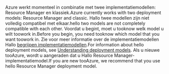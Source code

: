 <span data-ttu-id="e0fdd-101">Azure werkt momenteel in combinatie met twee implementatiemodellen: Resource Manager en klassiek.</span><span class="sxs-lookup"><span data-stu-id="e0fdd-101">Azure currently works with two deployment models: Resource Manager and classic.</span></span> <span data-ttu-id="e0fdd-102">Hallo twee modellen zijn niet volledig compatibel met elkaar.</span><span class="sxs-lookup"><span data-stu-id="e0fdd-102">hello two models are not completely compatible with each other.</span></span> <span data-ttu-id="e0fdd-103">Voordat u begint, moet u tooknow welk model u wilt toowork in.</span><span class="sxs-lookup"><span data-stu-id="e0fdd-103">Before you begin, you need tooknow which model that you want toowork in.</span></span> <span data-ttu-id="e0fdd-104">Zie voor meer informatie over de implementatiemodellen Hallo [begrijpen implementatiemodellen](../articles/resource-manager-deployment-model.md).</span><span class="sxs-lookup"><span data-stu-id="e0fdd-104">For information about hello deployment models, see [Understanding deployment models](../articles/resource-manager-deployment-model.md).</span></span> <span data-ttu-id="e0fdd-105">Als u nieuwe tooAzure, wordt u aangeraden dat u Hallo Resource Manager-implementatiemodel.</span><span class="sxs-lookup"><span data-stu-id="e0fdd-105">If you are new tooAzure, we recommend that you use hello Resource Manager deployment model.</span></span>
